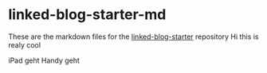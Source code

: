 # linked-blog-starter-md
These are the markdown files for the [linked-blog-starter](https://github.com/matthewwong525/linked-blog-starter) repository
Hi this is realy cool

iPad geht 
Handy geht 